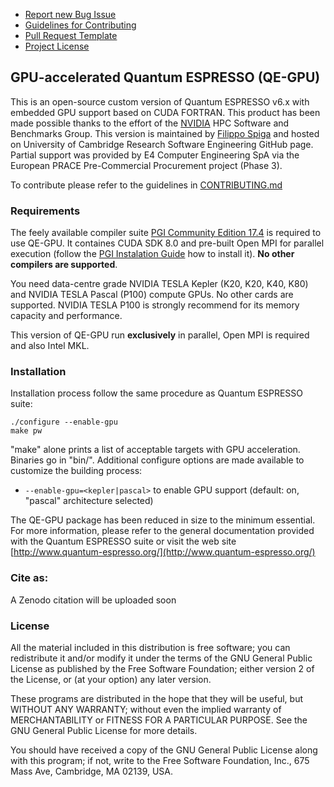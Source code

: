 - [Report new Bug Issue](.github/ISSUE_TEMPLATE.md)
- [Guidelines for Contributing](CONTRIBUTING.md)
- [Pull Request Template](.github/PULL_REQUEST_TEMPLATE.md)
- [Project License](License)


## GPU-accelerated Quantum ESPRESSO (QE-GPU)

This is an open-source custom version of Quantum ESPRESSO v6.x with embedded GPU support based on CUDA FORTRAN. This product has been made possible thanks to the effort of the [NVIDIA](http://www.nvidia.com/page/home.html) HPC Software and Benchmarks Group. This version is maintained by [Filippo Spiga](https://github.com/fspiga) and hosted on University of Cambridge Research Software Engineering GitHub page. Partial support was provided by E4 Computer Engineering SpA via the European PRACE Pre-Commercial Procurement project (Phase 3).

To contribute please refer to the guidelines in [CONTRIBUTING.md](CONTRIBUTING.md)


### Requirements

The feely available compiler suite [PGI Community Edition 17.4](http://www.pgroup.com/products/community.htm) is required to use QE-GPU. It containes CUDA SDK 8.0 and pre-built Open MPI for parallel execution (follow the [PGI Instalation Guide](http://www.pgroup.com/doc/pgiinstall174.pdf) how to install it). **No other compilers are supported**.

You need data-centre grade NVIDIA TESLA Kepler (K20, K20, K40, K80) and NVIDIA TESLA Pascal (P100) compute GPUs. No other cards are supported. NVIDIA TESLA P100 is strongly recommend for its memory capacity and performance.

This version of QE-GPU run **exclusively** in parallel, Open MPI is required and also Intel MKL.

### Installation

Installation process follow the same procedure as Quantum ESPRESSO suite:

```
./configure --enable-gpu
make pw
```

"make" alone prints a list of acceptable targets with GPU acceleration. Binaries go in "bin/". Additional configure options are made available to customize the building process:

* `--enable-gpu=<kepler|pascal>` to enable GPU support (default: on, "pascal" architecture selected)

The QE-GPU package has been reduced in size to the minimum essential. For more information, please refer to the general documentation provided with the Quantum ESPRESSO suite or visit the web site [http://www.quantum-espresso.org/](http://www.quantum-espresso.org/)


### Cite as:

A Zenodo citation will be uploaded soon


### License

All the material included in this distribution is free software; you can redistribute it and/or modify it under the terms of the GNU General Public License as published by the Free Software Foundation; either version 2 of the License, or (at your option) any later version.

These programs are distributed in the hope that they will be useful, but WITHOUT ANY WARRANTY; without even the implied warranty of MERCHANTABILITY or FITNESS FOR A PARTICULAR PURPOSE. See the GNU General Public License for more details.

You should have received a copy of the GNU General Public License along with this program; if not, write to the Free Software Foundation, Inc., 675 Mass Ave, Cambridge, MA 02139, USA.
